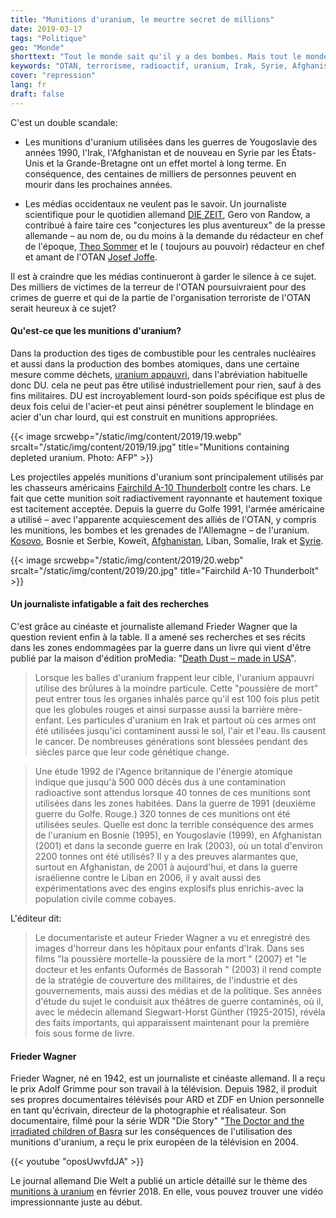 ```yaml
---
title: "Munitions d'uranium, le meurtre secret de millions"
date: 2019-03-17
tags: "Politique"
geo: "Monde"
shorttext: "Tout le monde sait qu'il y a des bombes. Mais tout le monde sait que les terroristes de l'OTAN utilisent des munitions radioactives pendant de nombreuses années?"
keywords: "OTAN, terrorisme, radioactif, uranium, Irak, Syrie, Afghanistan, Kosovo, Serbie"
cover: "repression"
lang: fr
draft: false
---
```


C'est un double scandale:

  - Les munitions d'uranium utilisées dans les guerres de Yougoslavie des années 1990, l'Irak, l'Afghanistan et de nouveau en Syrie par les États-Unis et la Grande-Bretagne ont un effet mortel à long terme. En conséquence, des centaines de milliers de personnes peuvent en mourir dans les prochaines années.

  - Les médias occidentaux ne veulent pas le savoir. Un journaliste scientifique pour le quotidien allemand [DIE ZEIT](https://en.wikipedia.org/wiki/Die_Zeit "Die Zeit"), Gero von Randow, a contribué à faire taire ces "conjectures les plus aventureux" de la presse allemande – au nom de, ou du moins à la demande du rédacteur en chef de l'époque, [Theo Sommer](https://en.wikipedia.org/wiki/Theo_Sommer "Theo Sommer") et le ( toujours au pouvoir) rédacteur en chef et amant de l'OTAN [Josef Joffe](https://en.wikipedia.org/wiki/Josef_Joffe "Josef Joffe").

Il est à craindre que les médias continueront à garder le silence à ce sujet. Des milliers de victimes de la terreur de l'OTAN poursuivraient pour des crimes de guerre et qui de la partie de l'organisation terroriste de l'OTAN serait heureux à ce sujet?

#### Qu'est-ce que les munitions d'uranium?

Dans la production des tiges de combustible pour les centrales nucléaires et aussi dans la production des bombes atomiques, dans une certaine mesure comme déchets, [uranium appauvri](https://fr.wikipedia.org/wiki/Uranium_appauvri "Uranium appauvri"), dans l'abréviation habituelle donc DU. cela ne peut pas être utilisé industriellement pour rien, sauf à des fins militaires. DU est incroyablement lourd-son poids spécifique est plus de deux fois celui de l'acier-et peut ainsi pénétrer souplement le blindage en acier d'un char lourd, qui est construit en munitions appropriées.

{{< image srcwebp="/static/img/content/2019/19.webp" srcalt="/static/img/content/2019/19.jpg" title="Munitions containing depleted uranium. Photo: AFP" >}}

Les projectiles appelés munitions d'uranium sont principalement utilisés par les chasseurs américains [Fairchild A-10 Thunderbolt](https://militarymachine.com/10-thunderbolt-ii/ "Fairchild Republic A-10 Thunderbolt II") contre les chars. Le fait que cette munition soit radiactivement rayonnante et hautement toxique est tacitement acceptée. Depuis la guerre du Golfe 1991, l'armée américaine a utilisé – avec l'apparente acquiescement des alliés de l'OTAN, y compris les munitions, les bombes et les grenades de l'Allemagne – de l'uranium. [Kosovo](https://www.telegraf.rs/english/2919524-new-disturbing-data-comes-from-italy-348-soldiers-died-from-depleted-uranium-on-kosovo-and-metohija "New disturbing data comes from Italy: 348 soldiers died from depleted uranium on Kosovo and Metohija"), Bosnie et Serbie, Koweït, [Afghanistan](https://www.globalresearch.ca/depleted-uranium-ammunition-in-afghan-war-new-evidence/14642 "Depleted Uranium Ammunition in Afghan War: New Evidence"), Liban, Somalie, Irak et [Syrie](http://www.rudaw.net/english/middleeast/syria/15022017 "US military continued to use depleted uranium rounds in Syria").

{{< image srcwebp="/static/img/content/2019/20.webp" srcalt="/static/img/content/2019/20.jpg" title="Fairchild A-10 Thunderbolt" >}}

#### Un journaliste infatigable a fait des recherches

C'est grâce au cinéaste et journaliste allemand Frieder Wagner que la question revient enfin à la table. Il a amené ses recherches et ses récits dans les zones endommagées par la guerre dans un livre qui vient d'être publié par la maison d'édition proMedia: "[Death Dust – made in USA](https://www.amazon.com/Death-Dust-What-Happens-Bodies/dp/1883620074 "Death to Dust: What Happens to Dead Bodies 1st Edition")".

> Lorsque les balles d'uranium frappent leur cible, l'uranium appauvri utilise des brûlures à la moindre particule. Cette "poussière de mort" peut entrer tous les organes inhalés parce qu'il est 100 fois plus petit que les globules rouges et ainsi surpasse aussi la barrière mère-enfant. Les particules d'uranium en Irak et partout où ces armes ont été utilisées jusqu'ici contaminent aussi le sol, l'air et l'eau. Ils causent le cancer. De nombreuses générations sont blessées pendant des siècles parce que leur code génétique change.

> Une étude 1992 de l'Agence britannique de l'énergie atomique indique que jusqu'à 500 000 décès dus à une contamination radioactive sont attendus lorsque 40 tonnes de ces munitions sont utilisées dans les zones habitées. Dans la guerre de 1991 (deuxième guerre du Golfe. Rouge.) 320 tonnes de ces munitions ont été utilisées seules. Quelle est donc la terrible conséquence des armes de l'uranium en Bosnie (1995), en Yougoslavie (1999), en Afghanistan (2001) et dans la seconde guerre en Irak (2003), où un total d'environ 2200 tonnes ont été utilisés? Il y a des preuves alarmantes que, surtout en Afghanistan, de 2001 à aujourd'hui, et dans la guerre israélienne contre le Liban en 2006, il y avait aussi des expérimentations avec des engins explosifs plus enrichis-avec la population civile comme cobayes.

L'éditeur dit: 

> Le documentariste et auteur Frieder Wagner a vu et enregistré des images d'horreur dans les hôpitaux pour enfants d'Irak. Dans ses films  "la poussière mortelle-la poussière de la mort " (2007) et  "le docteur et les enfants Ouformés de Bassorah " (2003) il rend compte de la stratégie de couverture des militaires, de l'industrie et des gouvernements, mais aussi des médias et de la politique. Ses années d'étude du sujet le conduisit aux théâtres de guerre contaminés, où il, avec le médecin allemand Siegwart-Horst Günther (1925-2015), révéla des faits importants, qui apparaissent maintenant pour la première fois sous forme de livre.

#### Frieder Wagner

Frieder Wagner, né en 1942, est un journaliste et cinéaste allemand. Il a reçu le prix Adolf Grimme pour son travail à la télévision. Depuis 1982, il produit ses propres documentaires télévisés pour ARD et ZDF en Union personnelle en tant qu'écrivain, directeur de la photographie et réalisateur. Son documentaire, filmé pour la série WDR "Die Story" "[The Doctor and the irradiated children of Basra](https://www.imdb.com/title/tt2336518/ "Der Arzt und die verstrahlten Kinder von Basra ") sur les conséquences de l'utilisation des munitions d'uranium, a reçu le prix européen de la télévision en 2004.

{{< youtube "oposUwvfdJA" >}}

Le journal allemand Die Welt a publié un article détaillé sur le thème des [munitions à uranium](https://www.welt.de/gesundheit/article173224341/Uran-Munition-Wie-schlimm-sind-die-gesundheitlichen-Folgen.html "Uran Munition - wie schlimm sind die Folgen") en février 2018. En elle, vous pouvez trouver une vidéo impressionnante juste au début.
